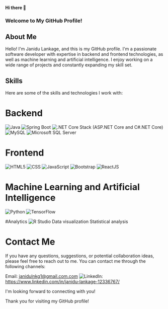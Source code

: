 #### Hi there 👋
### Welcome to My GitHub Profile!
## About Me
Hello! I'm Janidu Lankage, and this is my GitHub profile. I'm a passionate software developer with expertise in backend and frontend technologies, as well as machine learning and artificial intelligence. I enjoy working on a wide range of projects and constantly expanding my skill set.

## Skills
Here are some of the skills and technologies I work with:

# Backend
![Java](https://cdn.jsdelivr.net/gh/devicons/devicon/icons/java/java-original.svg) 
![Spring Boot](https://cdn.jsdelivr.net/gh/devicons/devicon/icons/spring/spring-original.svg)
![.NET Core Stack (ASP.NET Core and C#.NET Core)](https://cdn.jsdelivr.net/gh/devicons/devicon/icons/dot-net/dot-net-original.svg)
![MySQL](https://cdn.jsdelivr.net/gh/devicons/devicon/icons/mysql/mysql-original.svg)
![Microsoft SQL Server](https://cdn.jsdelivr.net/gh/devicons/devicon/icons/microsoftsqlserver/microsoftsqlserver-plain.svg)

# Frontend
![HTML5](https://cdn.jsdelivr.net/gh/devicons/devicon/icons/html5/html5-original.svg)
![CSS](https://cdn.jsdelivr.net/gh/devicons/devicon/icons/css3/css3-original.svg)
![JavaScript](https://cdn.jsdelivr.net/gh/devicons/devicon/icons/javascript/javascript-original.svg)
![Bootstrap](https://cdn.jsdelivr.net/gh/devicons/devicon/icons/bootstrap/bootstrap-original.svg)
![ReactJS](https://cdn.jsdelivr.net/gh/devicons/devicon/icons/react/react-original.svg)

# Machine Learning and Artificial Intelligence
![Python](https://cdn.jsdelivr.net/gh/devicons/devicon/icons/python/python-original.svg)
![TensorFlow](https://cdn.jsdelivr.net/gh/devicons/devicon/icons/tensorflow/tensorflow-original.svg)

#Analytics
![R Studio](https://cdn.jsdelivr.net/gh/devicons/devicon/icons/r/r-original.svg)
Data visualization
Statistical analysis

# Contact Me
If you have any questions, suggestions, or potential collaboration ideas, please feel free to reach out to me. You can contact me through the following channels:

Email: janidulnkg1@gmail.com.com
![LinkedIn](https://cdn.jsdelivr.net/gh/devicons/devicon/icons/linkedin/linkedin-original.svg): https://www.linkedin.com/in/janidu-lankage-12336767/

I'm looking forward to connecting with you!

Thank you for visiting my GitHub profile!
<!--
**janidulnkg1/janidulnkg1** is a ✨ _special_ ✨ repository because its `README.md` (this file) appears on your GitHub profile.

